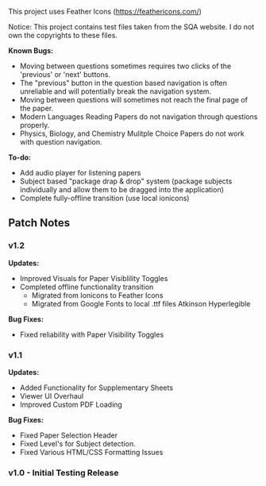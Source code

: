 This project uses Feather Icons (https://feathericons.com/)

Notice: This project contains test files taken from the SQA website. I do not own the copyrights to these files.

**Known Bugs:**
- Moving between questions sometimes requires two clicks of the 'previous' or 'next' buttons.
- The "previous" button in the question based navigation is often unreliable and will potentially break the navigation system.
- Moving between questions will sometimes not reach the final page of the paper.
- Modern Languages Reading Papers do not navigation through questions properly.
- Physics, Biology, and Chemistry Mulitple Choice Papers do not work with question navigation.

**To-do:**
- Add audio player for listening papers
- Subject based "package drap & drop" system (package subjects individually and allow them to be dragged into the application)
- Complete fully-offline transition (use local ionicons)

## Patch Notes
### v1.2
**Updates:**
- Improved Visuals for Paper Visiblility Toggles
- Completed offline functionality transition
    - Migrated from Ionicons to Feather Icons
    - Migrated from Google Fonts to local .ttf files Atkinson Hyperlegible

**Bug Fixes:**
- Fixed reliability with Paper Visibility Toggles

### v1.1
**Updates:**
- Added Functionality for Supplementary Sheets
- Viewer UI Overhaul
- Improved Custom PDF Loading

**Bug Fixes:**
- Fixed Paper Selection Header
- Fixed Level's for Subject detection.
- Fixed Various HTML/CSS Formatting Issues

### v1.0 - Initial Testing Release